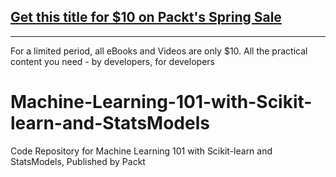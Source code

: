 ## [Get this title for $10 on Packt's Spring Sale](https://www.packt.com/V15290?utm_source=github&utm_medium=packt-github-repo&utm_campaign=spring_10_dollar_2022)
-----
For a limited period, all eBooks and Videos are only $10. All the practical content you need \- by developers, for developers

# Machine-Learning-101-with-Scikit-learn-and-StatsModels
Code Repository for Machine Learning 101 with Scikit-learn and StatsModels, Published by Packt
